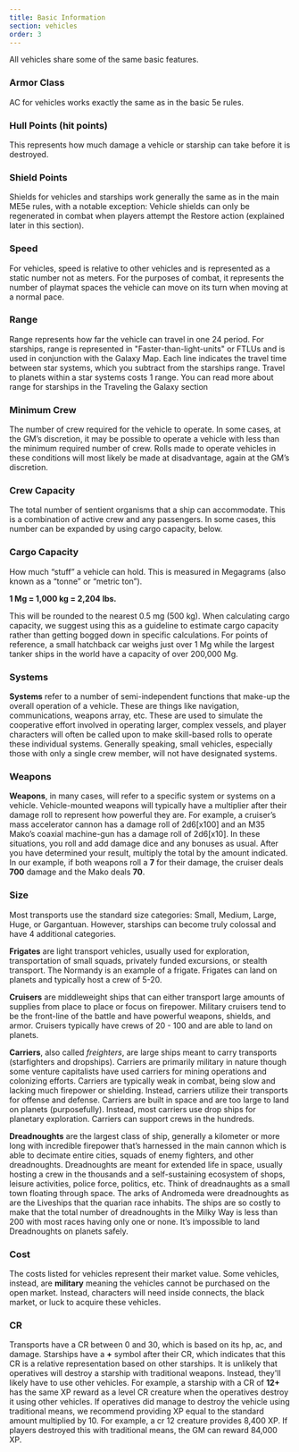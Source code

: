 ```yaml
---
title: Basic Information
section: vehicles
order: 3
---
```

All vehicles share some of the same basic features.

### Armor Class
AC for vehicles works exactly the same as in the <nuxt-link to="/phb/equipment#armor">basic 5e rules</nuxt-link>.

### Hull Points (hit points)
This represents how much damage a vehicle or starship can take before it is destroyed.

### Shield Points
Shields for vehicles and starships work generally the same as in the main <nuxt-link to="/phb/combat#shields"/>ME5e rules</nuxt-link>,
with a notable exception: Vehicle shields can only be regenerated in combat when players attempt the
Restore action (explained later in this section).

### Speed
For vehicles, speed is relative to other vehicles and is represented as a static number not as meters. For
the purposes of combat, it represents the number of playmat spaces the vehicle can move on its turn when moving
at a normal pace.

### Range
Range represents how far the vehicle can travel in one 24 period. For starships, range is represented in "Faster-than-light-units"
or FTLUs and is used in conjunction with
the Galaxy Map. Each line indicates the travel time between star systems, which you subtract from the starships range.
Travel to planets within a star systems costs 1 range. You can read more about range for starships in the
<nuxt-link to="/phb/vehicles#travelling-the-galaxy">Traveling the Galaxy section</nuxt-link>

### Minimum Crew
The number of crew required for the vehicle to operate. In some cases, at the GM’s discretion, it may be possible to
operate a vehicle with less than the minimum required number of crew. Rolls made to operate vehicles in these conditions
will most likely be made at disadvantage, again at the GM’s discretion.

### Crew Capacity
The total number of sentient organisms that a ship can accommodate. This is a combination of active crew and any passengers.
In some cases, this number can be expanded by using cargo capacity, below.

### Cargo Capacity
How much “stuff” a vehicle can hold. This is measured in Megagrams (also known as a “tonne” or “metric ton”).

__1 Mg = 1,000 kg = 2,204 lbs.__

This will be rounded to the nearest 0.5 mg (500 kg). When calculating cargo
capacity, we suggest using this as a guideline to estimate cargo capacity rather than getting bogged down in specific
calculations. For points of reference, a small hatchback car weighs just over 1 Mg while the largest tanker ships
in the world have a capacity of over 200,000 Mg.

### Systems
__Systems__ refer to a number of semi-independent functions that make-up the overall operation of a vehicle. These are
things like navigation, communications, weapons array, etc. These are used to simulate the cooperative effort involved
in operating larger, complex vessels, and player characters will often be called upon to make skill-based rolls to
operate these individual systems. Generally speaking, small vehicles, especially those with only a single crew member,
will not have designated systems.

### Weapons
__Weapons__, in many cases, will refer to a specific system or systems on a vehicle. Vehicle-mounted weapons will
typically have a multiplier after their damage roll to represent how powerful they are. For example, a cruiser’s mass
accelerator cannon has a damage roll of 2d6[x100] and an M35 Mako’s coaxial machine-gun has a damage roll of 2d6[x10].
In these situations, you roll and add damage dice and any bonuses as usual. After you have determined your result,
multiply the total by the amount indicated. In our example, if both weapons roll a __7__ for their damage, the cruiser
deals __700__ damage and the Mako deals __70__.

### Size

Most transports use the standard size categories: Small, Medium, Large, Huge, or Gargantuan. However,
starships can become truly colossal and have 4 additional categories.

__Frigates__ are light transport vehicles, usually used for exploration, transportation of small squads, privately
funded excursions, or stealth transport. The Normandy is an example of a frigate. Frigates can land on planets and
typically host a crew of 5-20.

__Cruisers__ are middleweight ships that can either transport large amounts of supplies from place to place or focus on
firepower. Military cruisers tend to be the front-line of the battle and have powerful weapons, shields, and armor.
Cruisers typically have crews of 20 - 100 and are able to land on planets.

__Carriers__, also called _freighters_,
are large ships meant to carry transports (starfighters and dropships). Carriers are primarily military
in nature though some venture capitalists have used carriers for mining operations and colonizing efforts. Carriers are
typically weak in combat, being slow and lacking much firepower or shielding. Instead, carriers utilize their transports
for offense and defense. Carriers are built in space and are too large to land on planets (purposefully). Instead, most
carriers use drop ships for planetary exploration. Carriers can support crews in the hundreds.

__Dreadnoughts__ are the largest class of ship, generally a kilometer or more long with incredible firepower that’s
harnessed in the main cannon which is able to decimate entire cities, squads of enemy fighters, and other dreadnoughts. Dreadnoughts
are meant for extended life in space, usually hosting a crew in the thousands and a self-sustaining ecosystem of shops,
leisure activities, police force, politics, etc. Think of dreadnaughts as a small town floating through space. The arks
of Andromeda were dreadnoughts as are the Liveships that the quarian race inhabits. The ships are so costly to make
that the total number of dreadnoughts in the Milky Way is less than 200 with most races having only one or none. It’s
impossible to land Dreadnoughts on planets safely.

### Cost
The costs listed for vehicles represent their market value. Some vehicles, instead, are __military__ meaning the vehicles
cannot be purchased on the open market. Instead, characters will need inside connects, the black market, or luck
to acquire these vehicles.

### CR
Transports have a CR between 0 and 30, which is based on its hp, ac, and damage. Starships have a __+__ symbol after
their CR, which indicates that this CR is a relative representation based on other starships. It is unlikely that operatives
will destroy a starship with traditional weapons. Instead, they'll likely have to use other vehicles. For example,
a starship with a CR of __12+__ has the same XP reward as a level CR creature when the operatives destroy it
using other vehicles. If operatives did manage to destroy the vehicle using traditional means, we recommend
providing XP equal to the standard amount multiplied by 10. For example, a cr 12 creature provides 8,400 XP. If players
destroyed this with traditional means, the GM can reward 84,000 XP.
